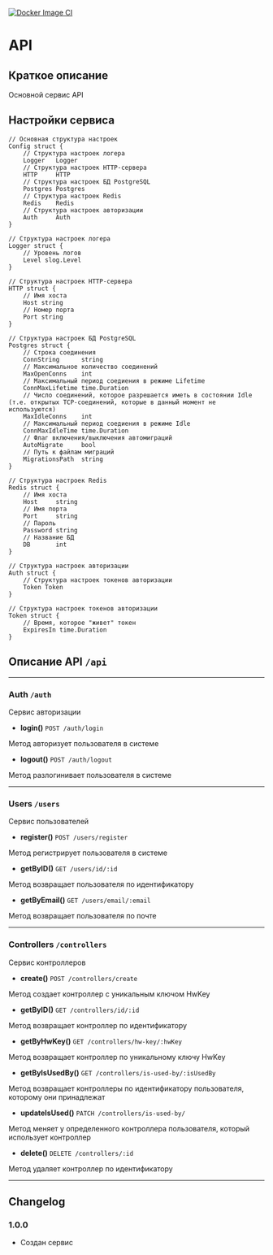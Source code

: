 [![Docker Image CI](https://github.com/Homeppv2/api-go/actions/workflows/docker-image.yml/badge.svg)](https://github.com/Homeppv2/api-go/actions/workflows/docker-image.yml)

# API

## Краткое описание
Основной сервис API

## Настройки сервиса

```cgo
// Основная структура настроек
Config struct {
    // Структура настроек логера
    Logger   Logger
    // Структура настроек HTTP-сервера
    HTTP     HTTP
    // Структура настроек БД PostgreSQL
    Postgres Postgres
    // Структура настроек Redis
    Redis    Redis
    // Структура настроек авторизации
    Auth     Auth
}

// Структура настроек логера
Logger struct {
    // Уровень логов
    Level slog.Level
}

// Структура настроек HTTP-сервера
HTTP struct {
    // Имя хоста
    Host string
    // Номер порта
    Port string
}

// Структура настроек БД PostgreSQL
Postgres struct {
    // Строка соединения
    ConnString      string
    // Максимальное количество соединений
    MaxOpenConns    int
    // Максимальный период соедиения в режиме Lifetime
    ConnMaxLifetime time.Duration
    // Число соединений, которое разрешается иметь в состоянии Idle (т.е. открытых TCP-соединений, которые в данный момент не используются)
    MaxIdleConns    int
    // Максимальный период соедиения в режиме Idle
    ConnMaxIdleTime time.Duration
    // Флаг включения/выключения автомиграций
    AutoMigrate     bool
    // Путь к файлам миграций
    MigrationsPath  string
}

// Структура настроек Redis
Redis struct {
    // Имя хоста
    Host     string
    // Имя порта
    Port     string
    // Пароль
    Password string
    // Название БД
    DB       int
}

// Структура настроек авторизации
Auth struct {
    // Структура настроек токенов авторизации
    Token Token
}

// Структура настроек токенов авторизации
Token struct {
    // Время, которое "живет" токен
    ExpiresIn time.Duration
}
```


## Описание API `/api`

---

### Auth `/auth`
Сервис авторизации
- **login()** `POST /auth/login `

Метод авторизует пользователя в системе

- **logout()** `POST /auth/logout`

Метод разлогинивает пользователя в системе

---

### Users `/users`
Сервис пользователей
- **register()** `POST /users/register `

Метод регистрирует пользователя в системе

- **getByID()** `GET /users/id/:id`

Метод возвращает пользователя по идентификатору

- **getByEmail()** `GET /users/email/:email`

Метод возвращает пользователя по почте

---

### Controllers `/controllers`
Сервис контроллеров
- **create()** `POST /controllers/create `

Метод создает контроллер с уникальным ключом HwKey

- **getByID()** `GET /controllers/id/:id`

Метод возвращает контроллер по идентификатору

- **getByHwKey()** `GET /controllers/hw-key/:hwKey`

Метод возвращает контроллер по уникальному ключу HwKey

- **getByIsUsedBy()** `GET /controllers/is-used-by/:isUsedBy `

Метод возвращает контроллеры по идентификатору пользователя, которому они принадлежат

- **updateIsUsed()** `PATCH /controllers/is-used-by/`

Метод меняет у определенного контроллера пользователя, который использует контроллер

- **delete()** `DELETE /controllers/:id`

Метод удаляет контроллер по идентификатору

---

## Changelog

### 1.0.0
- Создан сервис
